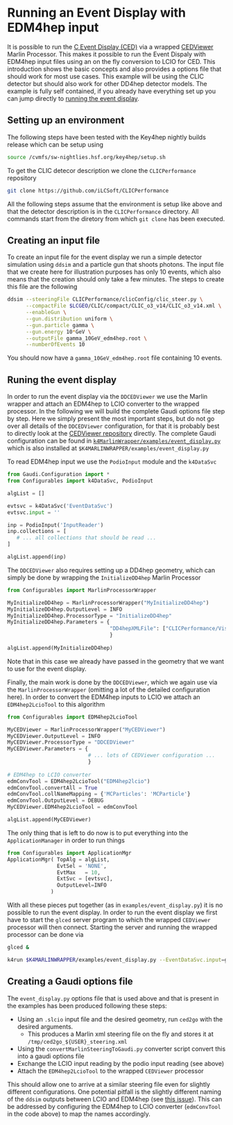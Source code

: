 # Running an Event Display with EDM4hep input

It is possible to run the [C Event Display (CED)](https://github.com/iLCSoft/CED) via a wrapped [CEDViewer](https://github.com/iLCSoft/CEDViewer) Marlin Processor. This makes it possible to run the Event Dispaly with EDM4hep input files using an on the fly conversion to LCIO for CED. This introduction shows the basic concepts and also provides a options file that should work for most use cases. This example will be using the CLIC detector but should also work for other DD4hep detector models. The example is fully self contained, if you already have everything set up you can jump directly to [running the event display](#running-the-event-display).

## Setting up an environment

The following steps have been tested with the Key4hep nightly builds release which can be setup using
```bash
source /cvmfs/sw-nightlies.hsf.org/key4hep/setup.sh
```

To get the CLIC detecor description we clone the `CLICPerformance` repository
```bash
git clone https://github.com/iLCSoft/CLICPerformance
```

All the following steps assume that the environment is setup like above and that the detector description is in the `CLICPerformance` directory. All commands start from the diretory from which `git clone` has been executed.

## Creating an input file

To create an input file for the event display we run a simple detector simulation using `ddsim` and a particle gun that shoots photons. The input file that we create here for illustration purposes has only 10 events, which also means that the creation should only take a few minutes. The steps to create this file are the following 

```bash
ddsim --steeringFile CLICPerformance/clicConfig/clic_steer.py \
      --compactFile $LCGEO/CLIC/compact/CLIC_o3_v14/CLIC_o3_v14.xml \
      --enableGun \
      --gun.distribution uniform \
      --gun.particle gamma \
      --gun.energy 10*GeV \
      --outputFile gamma_10GeV_edm4hep.root \
      --numberOfEvents 10
```

You should now have a `gamma_10GeV_edm4hep.root` file containing 10 events.

## Runing the event display

In order to run the event display via the `DDCEDViewer` we use the Marlin wrapper and attach an EDM4hep to LCIO converter to the wrapped processor. In the following we will build the complete Gaudi options file step by step. Here we simply present the most important steps, but do not go over all details of the `DDCEDViewer` configuration, for that it is probably best to directly look at the [CEDViewer repository](https://github.com/iLCSoft/CEDViewer) directly. The complete Gaudi configuration can be found in [`k4MarlinWrapper/examples/event_display.py`](https://github.com/key4hep/k4MarlinWrapper/blob/master/k4MarlinWrapper/examples/event_display.py) which is also installed at `$K4MARLINWRAPPER/examples/event_display.py`

To read EDM4hep input we use the `PodioInput` module and the `k4DataSvc`
```python
from Gaudi.Configuration import *
from Configurables import k4DataSvc, PodioInput

algList = []

evtsvc = k4DataSvc('EventDataSvc')
evtsvc.input = ''

inp = PodioInput('InputReader')
inp.collections = [
   # ... all collections that should be read ...
]

algList.append(inp)
```

The `DDCEDViewer` also requires setting up a DD4hep geometry, which can simply be done by wrapping the `InitializeDD4hep` Marlin Processor
```python
from Configurables import MarlinProcessorWrapper

MyInitializeDD4hep = MarlinProcessorWrapper("MyInitializeDD4hep")
MyInitializeDD4hep.OutputLevel = INFO
MyInitializeDD4hep.ProcessorType = "InitializeDD4hep"
MyInitializeDD4hep.Parameters = {
                                 "DD4hepXMLFile": ["CLICPerformance/Visualisation/CLIC_o3_v06_CED/CLIC_o3_v06_CED.xml"]
                                 }
                                 
algList.append(MyInitializeDD4hep)
```
Note that in this case we already have passed in the geometry that we want to use for the event display.

Finally, the main work is done by the `DDCEDViewer`, which we again use via the `MarlinProcessorWrapper` (omitting a lot of the detailed configuration here). In order to convert the EDM4hep inputs to LCIO we attach an `EDM4hep2LcioTool` to this algorithm
```python
from Configurables import EDM4hep2LcioTool

MyCEDViewer = MarlinProcessorWrapper("MyCEDViewer")
MyCEDViewer.OutputLevel = INFO
MyCEDViewer.ProcessorType = "DDCEDViewer"
MyCEDViewer.Parameters = {
                          # ... lots of CEDViewer configuration ...
                          }
                          
# EDM4hep to LCIO converter
edmConvTool = EDM4hep2LcioTool("EDM4hep2lcio")
edmConvTool.convertAll = True
edmConvTool.collNameMapping = {'MCParticles': 'MCParticle'}
edmConvTool.OutputLevel = DEBUG
MyCEDViewer.EDM4hep2LcioTool = edmConvTool

algList.append(MyCEDViewer)
```

The only thing that is left to do now is to put everything into the `ApplicationManager` in order to run things
```python
from Configurables import ApplicationMgr
ApplicationMgr( TopAlg = algList,
                EvtSel = 'NONE',
                EvtMax   = 10,
                ExtSvc = [evtsvc],
                OutputLevel=INFO
              )
```

With all these pieces put together (as in `examples/event_display.py`) it is no possible to run the event display. In order to run the event display we first have to start the `glced` server program to which the wrapped `CEDViewer` processor will then connect. Starting the server and running the wrapped processor can be done via
```bash
glced &

k4run $K4MARLINWRAPPER/examples/event_display.py --EventDataSvc.input=gamma_10GeV_edm4hep.root
```

## Creating a Gaudi options file

The `event_display.py` options file that is used above and that is present in the examples has been produced following these steps:
- Using an `.slcio` input file and the desired geometry, run `ced2go` with the desired arguments.
  - This produces a Marlin xml steering file on the fly and stores it at `/tmp/ced2go_${USER}_steering.xml`
- Using the `convertMarlinSteeringToGaudi.py` converter script convert this into a gaudi options file
- Exchange the LCIO input reading by the podio input reading (see above)
- Attach the `EDM4hep2LcioTool` to the wrapped `CEDViewer` processor

This should allow one to arrive at a similar steering file even for slightly different configurations. One potential pitfall is the slightly different naming of the `ddsim` outputs between LCIO and EDM4hep (see [this issue](https://github.com/AIDASoft/DD4hep/issues/921)). This can be addressed by configuring the EDM4hep to LCIO converter (`edmConvTool` in the code above) to map the names accordingly.

